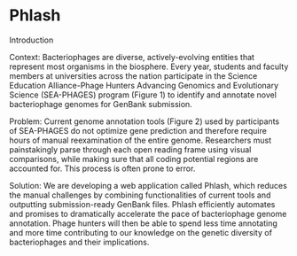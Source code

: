 # Phlash

Introduction

Context: Bacteriophages are diverse, actively-evolving entities that represent most organisms in the biosphere. Every year, students and faculty members at universities across the nation participate in the Science Education Alliance-Phage Hunters Advancing Genomics and Evolutionary Science (SEA-PHAGES) program (Figure 1) to identify and annotate novel bacteriophage genomes for GenBank submission. 

Problem: Current genome annotation tools (Figure 2) used by participants of SEA-PHAGES do not optimize gene prediction and therefore require hours of manual reexamination of the entire genome. Researchers must painstakingly parse through each open reading frame using visual comparisons, while making sure that all coding potential regions are accounted for. This process is often prone to error. 

Solution: We are developing a web application called Phlash, which reduces the manual challenges by combining functionalities of current tools and outputting submission-ready GenBank files. Phlash efficiently automates and promises to dramatically accelerate the pace of bacteriophage genome annotation. Phage hunters will then be able to spend less time annotating and more time contributing to our knowledge on the genetic diversity of bacteriophages and their implications. 
